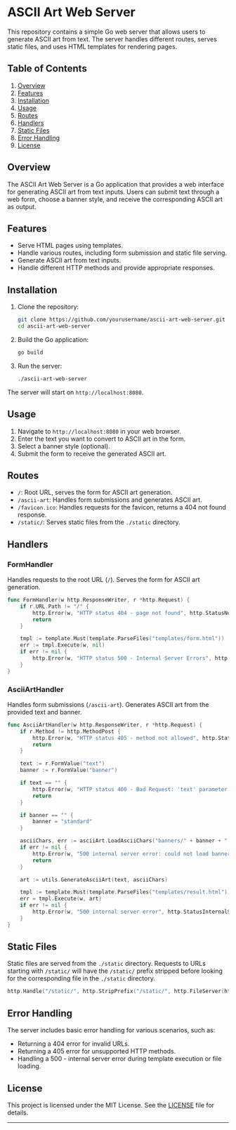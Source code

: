 # ASCII Art Web Server

This repository contains a simple Go web server that allows users to generate ASCII art from text. The server handles different routes, serves static files, and uses HTML templates for rendering pages.

## Table of Contents

1. [Overview](#overview)
2. [Features](#features)
3. [Installation](#installation)
4. [Usage](#usage)
5. [Routes](#routes)
6. [Handlers](#handlers)
7. [Static Files](#static-files)
8. [Error Handling](#error-handling)
9. [License](#license)

## Overview

The ASCII Art Web Server is a Go application that provides a web interface for generating ASCII art from text inputs. Users can submit text through a web form, choose a banner style, and receive the corresponding ASCII art as output.

## Features

- Serve HTML pages using templates.
- Handle various routes, including form submission and static file serving.
- Generate ASCII art from text inputs.
- Handle different HTTP methods and provide appropriate responses.

## Installation

1. Clone the repository:
    ```bash
    git clone https://github.com/yourusername/ascii-art-web-server.git
    cd ascii-art-web-server
    ```

2. Build the Go application:
    ```bash
    go build
    ```

3. Run the server:
    ```bash
    ./ascii-art-web-server
    ```

The server will start on `http://localhost:8080`.

## Usage

1. Navigate to `http://localhost:8080` in your web browser.
2. Enter the text you want to convert to ASCII art in the form.
3. Select a banner style (optional).
4. Submit the form to receive the generated ASCII art.

## Routes

- `/`: Root URL, serves the form for ASCII art generation.
- `/ascii-art`: Handles form submissions and generates ASCII art.
- `/favicon.ico`: Handles requests for the favicon, returns a 404 not found response.
- `/static/`: Serves static files from the `./static` directory.

## Handlers

### FormHandler

Handles requests to the root URL (`/`). Serves the form for ASCII art generation.

```go
func FormHandler(w http.ResponseWriter, r *http.Request) {
    if r.URL.Path != "/" {
        http.Error(w, "HTTP status 404 - page not found", http.StatusNotFound)
        return
    }

    tmpl := template.Must(template.ParseFiles("templates/form.html"))
    err := tmpl.Execute(w, nil)
    if err != nil {
        http.Error(w, "HTTP status 500 - Internal Server Errors", http.StatusInternalServerError)
    }
}
```

### AsciiArtHandler

Handles form submissions (`/ascii-art`). Generates ASCII art from the provided text and banner.

```go
func AsciiArtHandler(w http.ResponseWriter, r *http.Request) {
    if r.Method != http.MethodPost {
        http.Error(w, "HTTP status 405 - method not allowed", http.StatusMethodNotAllowed)
        return
    }

    text := r.FormValue("text")
    banner := r.FormValue("banner")

    if text == "" {
        http.Error(w, "HTTP status 400 - Bad Request: 'text' parameter is required", http.StatusBadRequest)
        return
    }

    if banner == "" {
        banner = "standard"
    }

    asciiChars, err := asciiArt.LoadAsciiChars("banners/" + banner + ".txt")
    if err != nil {
        http.Error(w, "500 internal server error: could not load banner", http.StatusInternalServerError)
        return
    }

    art := utils.GenerateAsciiArt(text, asciiChars)

    tmpl := template.Must(template.ParseFiles("templates/result.html"))
    err = tmpl.Execute(w, art)
    if err != nil {
        http.Error(w, "500 internal server error", http.StatusInternalServerError)
    }
}
```

## Static Files

Static files are served from the `./static` directory. Requests to URLs starting with `/static/` will have the `/static/` prefix stripped before looking for the corresponding file in the `./static` directory.

```go
http.Handle("/static/", http.StripPrefix("/static/", http.FileServer(http.Dir("./static"))))
```

## Error Handling

The server includes basic error handling for various scenarios, such as:
- Returning a 404 error for invalid URLs.
- Returning a 405 error for unsupported HTTP methods.
- Handling a 500 - internal server error during template execution or file loading.

## License

This project is licensed under the MIT License. See the [LICENSE](LICENSE) file for details.

---

